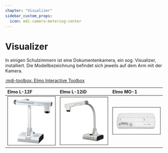 ```yaml
---
chapter: "Visualizer"
sidebar_custom_props:
  icon: mdi-camera-metering-center
---
```


# Visualizer



In einigen Schulzimmern ist eine Dokumentenkamera, ein sog. Visualizer, installiert. Die Modellbezeichnung befindet sich jeweils auf dem Arm mit der Kamera.

[:mdi-toolbox: Elmo Interactive Toolbox](elmointeractive/)


| Elmo L-12F                                     | Elmo L-12iD                                     | Elmo MO-1                                     |
| :--------------------------------------------- | :---------------------------------------------- | :-------------------------------------------- |
| [![](./images/visualizer-02.png)](./elmol12f/) | [![](./images/visualizer-01.png)](./elmol12id/) | [![](./images/visualizer-03.png)](./elmomo1/) |